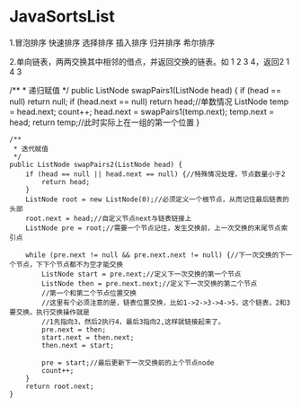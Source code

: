 # JavaSortsList

1.冒泡排序
快速排序
选择排序
插入排序
归并排序
希尔排序

2.单向链表，两两交换其中相邻的借点，并返回交换的链表。如 1 2 3 4，返回2 1 4 3

 /**
     * 递归赋值
     */
    public ListNode swapPairs1(ListNode head) {
        if (head == null) return null;
        if (head.next == null) return head;//单数情况
        ListNode temp = head.next;
        count++;
        head.next = swapPairs1(temp.next);
        temp.next = head;
        return temp;//此时实际上在一组的第一个位置
    }

    /**
     * 迭代赋值
     */
    public ListNode swapPairs2(ListNode head) {
        if (head == null || head.next == null) {//特殊情况处理，节点数量小于2
            return head;
        }
        ListNode root = new ListNode(0);//必须定义一个根节点，从而记住最后链表的头部
        root.next = head;//自定义节点next与链表链接上
        ListNode pre = root;//需要一个节点记住，发生交换前，上一次交换的末尾节点索引点

        while (pre.next != null && pre.next.next != null) {//下一次交换的下一个节点，下下个节点都不为空才能交换
            ListNode start = pre.next;//定义下一次交换的第一个节点
            ListNode then = pre.next.next;//定义下一次交换的第二个节点
            //第一个和第二个节点位置交换
            //这里有个必须注意的是，链表位置交换，比如1->2->3->4->5，这个链表，2和3要交换。执行交换操作就是
            //1先指向3，然后2执行4，最后3指向2,这样就链接起来了。
            pre.next = then;
            start.next = then.next;
            then.next = start;

            pre = start;//最后更新下一次交换前的上个节点node
            count++;
        }
        return root.next;
    }
